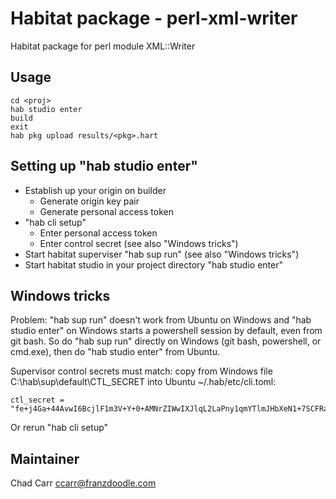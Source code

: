 # Habitat package - perl-xml-writer
Habitat package for perl module XML::Writer

## Usage
```
cd <proj>
hab studio enter
build
exit
hab pkg upload results/<pkg>.hart
```

## Setting up "hab studio enter"
* Establish up your origin on builder
    * Generate origin key pair
    * Generate personal access token
* "hab cli setup"
    * Enter personal access token
    * Enter control secret (see also "Windows tricks")
* Start habitat superviser "hab sup run" (see also "Windows tricks")
* Start habitat studio in your project directory "hab studio enter"

## Windows tricks
Problem: "hab sup run" doesn't work from Ubuntu on Windows and "hab studio enter" on Windows starts a powershell session by default, even from git bash. So do "hab sup run" directly on Windows (git bash, powershell, or cmd.exe), then do "hab studio enter" from Ubuntu.

Supervisor control secrets must match: copy from Windows file
C:\hab\sup\default\CTL_SECRET into Ubuntu ~/.hab/etc/cli.toml:

```
ctl_secret = "fe+j4Ga+44AvwI6BcjlF1m3V+Y+0+AMNrZIWwIXJlqL2LaPny1qmYTlmJHbXeN1+7SCFRadp3wTcembSiVolGw=="
```

Or rerun "hab cli setup"

## Maintainer
Chad Carr <ccarr@franzdoodle.com>